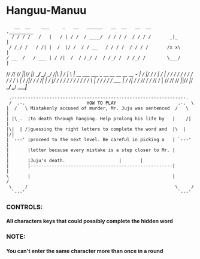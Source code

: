 # Hanguu-Manuu

       __  __    ___     _   __   ______   __  __   __  __        ._________
      / / / /   /   |   / | / /  / ____/  / / / /  / / / /       _|_        |
     / /_/ /   / /| |  /  |/ /  / / __   / / / /  / / / /       /x x\       |
    / __  /   / ___ | / /|  /  / /_/ /  / /_/ /  / /_/ /        \___/       |
   /_/ /_/   /_/  |_|/_/ |_/   \____/   \____/   \____/          /|\        |
                                                                / | \       |
       __  ___    ___     _   __   __  __   __  __                -         |
      /  |/  /   /   |   / | / /  / / / /  / / / /               / \        |
     / /|_/ /   / /| |  /  |/ /  / / / /  / / / /               /   \       |
    / /  / /   / ___ | / /|  /  / /_/ /  / /_/ /                            |
   /_/  /_/   /_/  |_|/_/ |_/   \____/   \____/                       ______|___
   
   
 
     .-----------------------------------------------------------------.
     /  .-.                       HOW TO PLAY                       .-.  \
    |  /   \ Mistakenly accused of murder, Mr. Juju was sentenced  /   \  |
    | |\_.  |to death through hanging. Help prolong his life by   |    /| |
    |\|  | /|guessing the right letters to complete the word and  |\  | |/|
    | `---' |proceed to the next level. Be careful in picking a   | `---' |
    |       |letter because every mistake is a step closer to Mr. |       | 
    |       |Juju's death. 					  |       |
    |       |-----------------------------------------------------|       |
    \       |                                                     |       /
     \     /                                                       \     /
      `---'                                                         `---'
 	
###	CONTROLS:
####	All characters keys that could possibly complete the hidden word
	
###	NOTE:
####	You can't enter the same character more than once in a round
